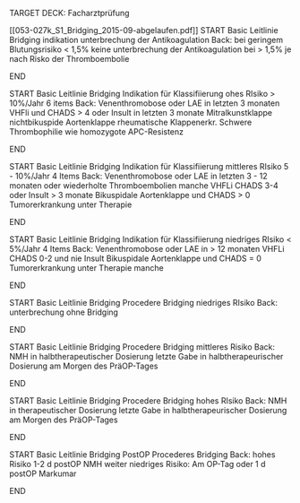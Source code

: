 TARGET DECK: Facharztprüfung

[[053-027k_S1_Bridging_2015-09-abgelaufen.pdf]]
START
Basic
Leitlinie Bridging indikation unterbrechung der Antikoagulation
Back:
bei geringem Blutungsrisiko < 1,5% keine unterbrechung der Antikoagulation
bei > 1,5% je nach Risko der Thromboembolie
<!--ID: 1647296298024-->
END

START
Basic
Leitlinie Bridging
	Indikation für Klassifiierung  ohes RIsiko > 10%/Jahr 6 items
Back:
		Venenthromobose oder LAE in letzten 3 monaten
		VHFli und CHADS > 4 oder Insult in letzten 3 monate
		Mitralkunstklappe
		nichtbikuspide Aortenklappe
		rheumatische Klappenerkr.
		Schwere Thrombophilie wie homozygote APC-Resistenz
<!--ID: 1647296298041-->
END

START
Basic
Leitlinie Bridging
	Indikation für Klassifiierung mittleres RIsiko 5 - 10%/Jahr  4 Items
Back:
		Venenthromobose oder LAE in letzten 3 - 12 monaten oder wiederholte Thromboembolien manche
		VHFLi CHADS 3-4 oder Insult > 3 monate
		Bikuspidale Aortenklappe und CHADS > 0
		Tumorerkrankung unter Therapie
<!--ID: 1647296298053-->
END

START
Basic
Leitlinie Bridging
	Indikation für Klassifiierung niedriges RIsiko  < 5%/Jahr 4 Items
Back:
		Venenthromobose oder LAE in > 12 monaten
		VHFLi CHADS 0-2 und nie Insult
		Bikuspidale Aortenklappe und CHADS = 0
		Tumorerkrankung unter Therapie manche
<!--ID: 1647296298065-->
END

START
Basic
Leitlinie Bridging
	Procedere Bridging niedriges RIsiko
Back:
		unterbrechung ohne Bridging
<!--ID: 1647296298077-->
END

START
Basic
Leitlinie Bridging
	Procedere Bridging mittleres Risiko
Back:
		NMH in halbtherapeutischer Dosierung
		letzte Gabe in halbtherapeurischer Dosierung am Morgen des PräOP-Tages
<!--ID: 1647296298088-->
END

START
Basic
Leitlinie Bridging
	Procedere Bridging hohes RIsiko
Back:
		NMH in therapeutischer Dosierung
		letzte Gabe in halbtherapeurischer Dosierung am Morgen des PräOP-Tages
<!--ID: 1647296298100-->
END

START
Basic
Leitlinie Bridging
	PostOP Procederes Bridging
Back:
		 hohes Risiko 1-2 d postOP NMH weiter
		 niedriges Risiko: Am OP-Tag oder 1 d postOP Markumar
<!--ID: 1647296298128-->
END